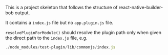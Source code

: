 This is a project skeleton that follows the structure of react-native-builder-bob output.

It contains a `index.js` file but no `app.plugin.js` file.

`resolvePluginForModule()` should resolve the plugin path only when given the direct path to the `index.js` file, e.g.

```js
./node_modules/test-plugin/lib/commonjs/index.js
```
